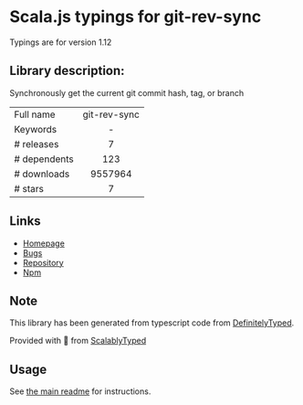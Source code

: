 
# Scala.js typings for git-rev-sync

Typings are for version 1.12

## Library description:
Synchronously get the current git commit hash, tag, or branch

|                    |                 |
| ------------------ | :-------------: |
| Full name          | git-rev-sync |
| Keywords           | - |
| # releases         | 7 |
| # dependents       | 123 |
| # downloads        | 9557964 |
| # stars            | 7 |

## Links
- [Homepage](https://github.com/kurttheviking/git-rev-sync-js)
- [Bugs](https://github.com/kurttheviking/git-rev-sync-js/issues)
- [Repository](https://github.com/kurttheviking/git-rev-sync-js)
- [Npm](https://www.npmjs.com/package/git-rev-sync)
    


## Note
This library has been generated from typescript code from [DefinitelyTyped](https://definitelytyped.org).

Provided with :purple_heart: from [ScalablyTyped](https://github.com/oyvindberg/ScalablyTyped)

## Usage
See [the main readme](../../readme.md) for instructions.


